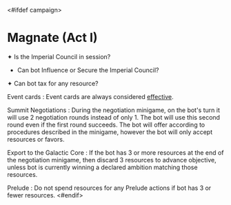 <#ifdef campaign>
# Magnate (Act I)

✦ Is the Imperial Council in session?

- Can bot Influence or Secure the Imperial Council?

✦ Can bot tax for any resource?

Event cards
: Event cards are always considered <ins>effective</ins>.

Summit Negotiations
: During the negotiation minigame, on the bot's turn it will use 2 negotiation rounds instead of only 1. The bot will use this second round even if the first round succeeds. The bot will offer according to procedures described in the minigame, however the bot will only accept resources or favors. 

Export to the Galactic Core
: If the bot has 3 or more resources at the end of the negotiation minigame, then discard 3 resources to advance objective, unless bot is currently winning a declared ambition matching those resources.

Prelude
: Do not spend resources for any Prelude actions if bot has 3 or fewer resources.
<#endif>